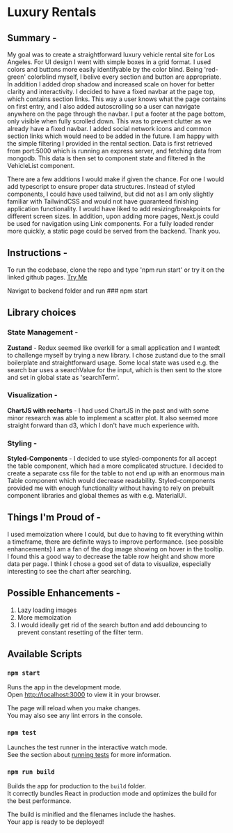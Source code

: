 # Luxury Rentals

## Summary - 
My goal was to create a straightforward luxury vehicle rental site for Los Angeles.
For UI design I went with simple boxes in a grid format. I used colors and buttons more easily identifyable by the color blind.
Being 'red-green' colorblind myself, I belive every section and button are appropriate. In addition I added drop shadow and
increased scale on hover for better clarity and interactivity. I decided to have a fixed navbar at the page top, which contains
section links. This way a user knows what the page contains on first entry, and I also added autoscrolling so a user can navigate
anywhere on the page through the navbar. I put a footer at the page bottom, only visible when fully scrolled down. This was to
prevent clutter as we already have a fixed navbar. I added social network icons and common section links which would need to be 
added in the future. I am happy with the simple filtering I provided in the rental section. Data is first retrieved from port:5000
which is running an express server, and fetching data from mongodb. This data is then set to component state and filtered in the 
VehicleList component. 

There are a few additions I would make if given the chance. For one I would add typescript to ensure proper data structures. Instead of styled components, I could have used
tailwind, but did not as I am only slightly familiar with TailwindCSS and would not have guaranteed finishing application functionality.
I would have liked to add resizing/breakpoints for different screen sizes. In addition, upon adding more pages, Next.js could be used
for navigation using Link components. For a fully loaded render more quickly, a static page could be served from the backend. 
Thank you.


## Instructions - 
To run the codebase, clone the repo and type 'npm run start' or try it on the linked github pages.
[Try Me](https://danielfaro.github.io/LuxuryRentals/)

Navigat to backend folder and run ### npm start

   
## Library choices

### State Management - 

**Zustand** - Redux seemed like overkill for a small application and I wantedt to challenge myself by trying a new library. I chose zustand due to the small boilerplate and straightforward usage. Some local state was used e.g. the search bar uses a searchValue for the input, which is then sent to the store and set in global state as 'searchTerm'. 

### Visualization - 

**ChartJS with recharts** - I had used ChartJS in the past and with some minor research was able to implement a scatter plot. It also seemed more straight forward than d3, which I don't have much experience with.

### Styling - 

**Styled-Components** - I decided to use styled-components for all accept the table component,
which had a more complicated structure. I decided to create a separate css file for the table to 
not end up with an enormous main Table component which would decrease readability. Styled-components
provided me with enough functionality without having to rely on prebuilt component libraries and global themes as with e.g. MaterialUI.

## Things I'm Proud of - 
I used memoization where I could, but due to having to fit everything within a timeframe, there are definite ways to improve performance. (see possible enhancements)
I am a fan of the dog image showing on hover in the tooltip. I found this a good way to decrease the table row height and show more data per page.
I think I chose a good set of data to visualize, especially interesting to see the chart after searching.

## Possible Enhancements - 
 
1. Lazy loading images
2. More memoization
3. I would ideally get rid of the search button and add debouncing to prevent constant resetting of the filter term.



## Available Scripts

### `npm start`

Runs the app in the development mode.\
Open [http://localhost:3000](http://localhost:3000) to view it in your browser.


The page will reload when you make changes.\
You may also see any lint errors in the console.

### `npm test`

Launches the test runner in the interactive watch mode.\
See the section about [running tests](https://facebook.github.io/create-react-app/docs/running-tests) for more information.

### `npm run build`

Builds the app for production to the `build` folder.\
It correctly bundles React in production mode and optimizes the build for the best performance.

The build is minified and the filenames include the hashes.\
Your app is ready to be deployed!
